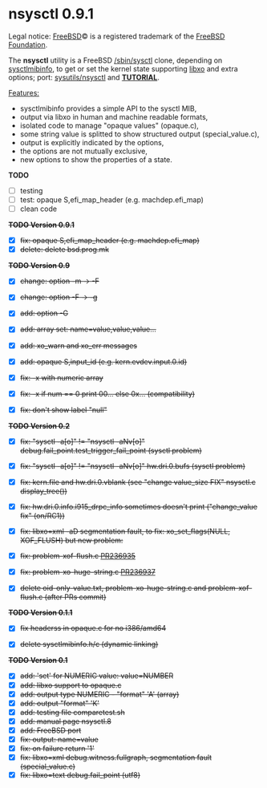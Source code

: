 nsysctl 0.9.1
=============

Legal notice: [FreeBSD](http://www.freebsd.org)&copy; is a registered trademark 
of the [FreeBSD Foundation](https://www.freebsdfoundation.org).  

The **nsysctl** utility is a FreeBSD [/sbin/sysctl](https://man.freebsd.org/sysctl/8) 
clone, depending on [sysctlmibinfo](https://gitlab.com/alfix/sysctlmibinfo), 
to get or set the kernel state supporting 
[libxo](http://juniper.github.io/libxo/libxo-manual.html) 
and extra options; 
port: [sysutils/nsysctl](https://www.freshports.org/sysutils/nsysctl) and 
**[TUTORIAL](https://alfix.gitlab.io/bsd/2019/02/19/nsysctl-tutorial.html)**.  


<u>Features:</u>
 * sysctlmibinfo provides a simple API to the sysctl MIB,
 * output via libxo in human and machine readable formats,
 * isolated code to manage "opaque values" (opaque.c),
 * some string value is splitted to show structured output (special\_value.c),
 * output is explicitly indicated by the options,
 * the options are not mutually exclusive,
 * new options to show the properties of a state.



**TODO**

 * [ ] testing
 * [ ] test: opaque S,efi\_map\_header (e.g. machdep.efi\_map)
 * [ ] clean code

~~**TODO Version 0.9.1**~~

 * [X] ~~fix: opaque S,efi\_map\_header (e.g. machdep.efi\_map)~~
 * [X] ~~delete: delete bsd.prog.mk~~

~~**TODO Version 0.9**~~

 * [X] ~~change: option -m -> -F~~
 * [X] ~~change: option -F -> -g~~
 * [X] ~~add: option -G~~
 * [X] ~~add: array set: name=value,value,value...~~
 * [X] ~~add: xo\_warn and xo\_err messages~~
 * [X] ~~add: opaque S,input\_id (e.g. kern.evdev.input.0.id)~~
 * [X] ~~fix: -x with numeric array~~
 * [X] ~~fix: -x if num == 0 print 00... else 0x... (compatibility)~~
 * [X] ~~fix: don't show label "null"~~


~~**TODO Version 0.2**~~

 * [X] ~~fix: "sysctl -a[o]" != "nsysctl -aNv[o]" debug.fail\_point.test\_trigger\_fail\_point (sysctl problem)~~
 * [X] ~~fix: "sysctl -a[o]" != "nsysctl -aNv[o]" hw.dri.0.bufs (sysctl problem)~~
 * [X] ~~fix: kern.file and hw.dri.0.vblank (see "change value\_size FIX" nsysctl.c display\_tree())~~
 * [X] ~~fix: hw.dri.0.info.i915\_drpc\_info sometimes doesn't print ("change\_value fix" (on/RC1))~~
 * [X] ~~fix: libxo=xml -aD segmentation fault, to fix: xo\_set\_flags(NULL, XOF\_FLUSH) but new problem:~~
 * [X] ~~fix: problem-xof-flush.c [PR236935](https://bugs.freebsd.org/236935)~~
 * [X] ~~fix: problem-xo-huge-string.c [PR236937](https://bugs.freebsd.org/236937)~~
 * [X] ~~delete oid-only-value.txt, problem-xo-huge-string.c and problem-xof-flush.c (after PRs commit)~~


~~**TODO Version 0.1.1**~~

* [X] ~~fix headerss in opaque.c for no i386/amd64~~
* [X] ~~delete sysctlmibinfo.h/c (dynamic linking)~~


~~**TODO Version 0.1**~~

 * [X] ~~add: 'set' for NUMERIC value: value=NUMBER~~
 * [X] ~~add: libxo support to opaque.c~~
 * [X] ~~add: output type NUMERIC - "format" 'A' (array)~~
 * [X] ~~add: output "format" 'K'~~
 * [X] ~~add: testing file comparetest.sh~~
 * [X] ~~add: manual page nsysctl.8~~
 * [X] ~~add: FreeBSD port~~
 * [X] ~~fix: output: name=value~~
 * [X] ~~fix: on failure return '1'~~
 * [X] ~~fix: libxo=xml debug.witness.fullgraph, segmentation fault (special\_value.c)~~
 * [X] ~~fix: libxo=text debug.fail\_point  (utf8)~~
